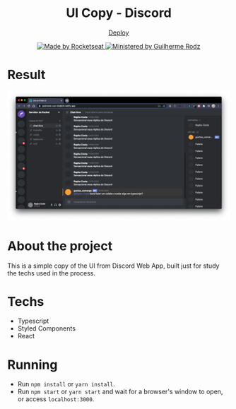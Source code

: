 <h1 align="center">
  UI Copy - Discord
</h1>

<p align="center"><a href="https://optimistic-cori-0b855f.netlify.app/">Deploy</a></p>

<p align="center">
  <a href="http://rocketseat.com.br">
    <img alt="Made by Rocketseat" src="https://img.shields.io/badge/Made%20by-Rocketseat-blueviolet"/>
  </a>
  <a href="https://github.com/guilhermerodz">
    <img alt="Ministered by Guilherme Rodz" src="https://img.shields.io/badge/Ministered%20by-Guilherme%20Rodz-blueviolet"/>
  </a>
</p>

# Result

<h4 align="center">
  <img src="./Github-assets/Discord-UI-Clone.png"/>
</h4>

# About the project

<p>
  This is a simple copy of the UI from Discord Web App, built just for study the techs used in the process.
</p>

# Techs

- Typescript
- Styled Components
- React

# Running

- Run `npm install` or `yarn install`.
- Run `npm start` or `yarn start` and wait for a browser's window to open, or access `localhost:3000`.